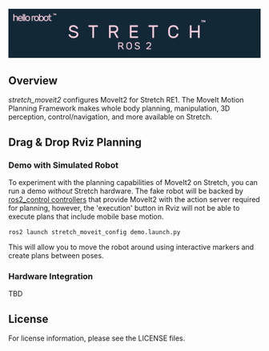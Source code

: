 ![](../images/banner.png)

## Overview

*stretch_moveit2* configures MoveIt2 for Stretch RE1. The MoveIt Motion Planning Framework makes whole body planning, manipulation, 3D perception, control/navigation, and more available on Stretch.


## Drag & Drop Rviz Planning

### Demo with Simulated Robot

To experiment with the planning capabilities of MoveIt2 on Stretch, you can run a demo _without_ Stretch hardware. The fake robot will be backed by [ros2_control controllers](https://github.com/ros-controls/ros2_controllers) that provide MoveIt2 with the action server required for planning, however, the 'execution' button in Rviz will not be able to execute plans that include mobile base motion.

```
ros2 launch stretch_moveit_config demo.launch.py
```

This will allow you to move the robot around using interactive markers and create plans between poses.

### Hardware Integration

TBD

## License

For license information, please see the LICENSE files.
